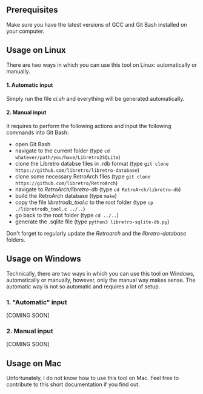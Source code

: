 ## Prerequisites
Make sure you have the latest versions of GCC and Git Bash installed on your computer.

## Usage on Linux
There are two ways in which you can use this tool on Linux: automatically or manually.

#### 1. Automatic input
Simply run the file *ci.sh* and everything will be generated automatically.

#### 2. Manual input
It requires to perform the following actions and input the following commands into Git Bash:
  - open Git Bash
  - navigate to the current folder (type ```cd whatever/path/you/have/Libretro2SQLite```)
  - clone the Libretro databse files in .rdb format (type ```git clone https://github.com/libretro/libretro-database```)
  - clone some necessary RetroArch files (type ```git clone https://github.com/libretro/RetroArch```)
  - navigate to *RetroArch/libretro-db* (type ```cd RetroArch/libretro-db```)
  - build the RetroArch database (type ```make```)
  - copy the file *libretrodb_tool.c* to the root folder (type ```cp ./libretrodb_tool.c ../..```)
  - go back to the root folder (type ```cd ../..```)
  - generate the .sqlite file (type ```python3 libretro-sqlite-db.py```)

Don't forget to regularly update the *Retroarch* and the *libretro-database* folders.
  
## Usage on Windows
Technically, there are two ways in which you can use this tool on Windows, automatically or manually, however, only the manual way makes sense. The automatic way is not so automatic and requires a lot of setup.

### 1. "Automatic" input
[COMING SOON]

### 2. Manual input
[COMING SOON]

## Usage on Mac
Unfortunately, I do not know how to use this tool on Mac. Feel free to contribute to this short documentation if you find out.
